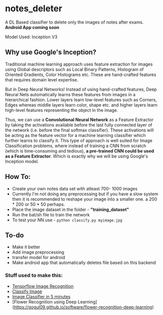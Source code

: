 # notes_deleter
A DL Based classifier to delete only the images of notes after exams.\
**Android App coming soon**

Model Used: Inception V3

## Why use Google's Inception?

Traditional machine learning approach uses feature extraction for images using Global descriptors such as Local Binary Patterns, Histogram of Oriented Gradients, Color Histograms etc.  These are hand-crafted features that requires domain level expertise.

But in Deep Neural Networks! Instead of using hand-crafted features, Deep Neural Nets automatically learns these features from images in a hierarchical fashion. Lower layers learn low-level features such as Corners, Edges whereas middle layers learn color, shape etc. and higher layers learn high-level features representing the object in the image.

Thus, we can use a **Convolutional Neural Network** as a Feature Extractor by taking the activations available before the last fully connected layer of the network (i.e. before the final softmax classifier). These activations will be acting as the feature vector for a machine learning classifier which further learns to classify it. This type of approach is well suited for Image Classification problems, where instead of training a CNN from scratch (which is time-consuming and tedious), **a pre-trained CNN could be used as a Feature Extractor**.
Which is exactly why we will be using Google's Inception model.



## How To:

 * Create your own notes data set with atleast 700- 1000 images
 * Currently I'm not doing any preprocessing but if you have a slow system then it is recommended to reshape your image into a smaller one. a 200 * 200 or 50 * 50 perhaps.
 * Place the image dataset in the folder -  **"training_dataset"**
 * Run the bat/sh file to train the network
 * To test your NN use - `python classify.py myimage.jpg`

## To-do

* Make it better
* Add image preprocessing
* transfer model for android
* Make android app that automatically deletes file based on this backend
### Stuff used to make this:

 * [Tensorflow Image Recognition](https://www.tensorflow.org/tutorials/image_recognition)
 * [Classify Image](https://github.com/tensorflow/models/blob/master/tutorials/image/imagenet/classify_image.py/)
 * [Image Classifier in 5 minutes](https://www.youtube.com/watch?v=QfNvhPx5Px8)
 * [Flower Recognition using Deep Learning] (https://gogul09.github.io/software/flower-recognition-deep-learning)